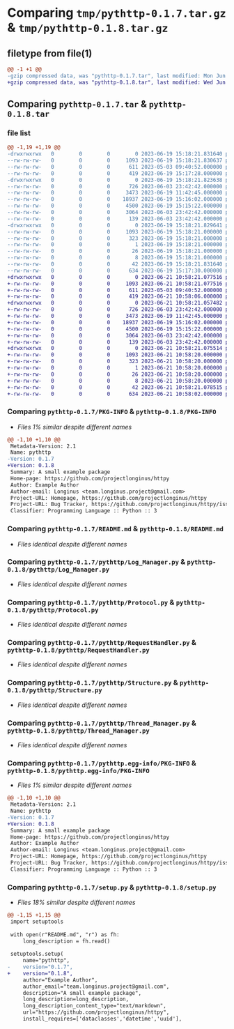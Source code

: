 # Comparing `tmp/pythttp-0.1.7.tar.gz` & `tmp/pythttp-0.1.8.tar.gz`

## filetype from file(1)

```diff
@@ -1 +1 @@
-gzip compressed data, was "pythttp-0.1.7.tar", last modified: Mon Jun 19 15:18:21 2023, max compression
+gzip compressed data, was "pythttp-0.1.8.tar", last modified: Wed Jun 21 10:58:21 2023, max compression
```

## Comparing `pythttp-0.1.7.tar` & `pythttp-0.1.8.tar`

### file list

```diff
@@ -1,19 +1,19 @@
-drwxrwxrwx   0        0        0        0 2023-06-19 15:18:21.831640 pythttp-0.1.7/
--rw-rw-rw-   0        0        0     1093 2023-06-19 15:18:21.830637 pythttp-0.1.7/PKG-INFO
--rw-rw-rw-   0        0        0      611 2023-05-03 09:40:52.000000 pythttp-0.1.7/README.md
--rw-rw-rw-   0        0        0      419 2023-06-19 15:17:28.000000 pythttp-0.1.7/pyproject.toml
-drwxrwxrwx   0        0        0        0 2023-06-19 15:18:21.823638 pythttp-0.1.7/pythttp/
--rw-rw-rw-   0        0        0      726 2023-06-03 23:42:42.000000 pythttp-0.1.7/pythttp/Log_Manager.py
--rw-rw-rw-   0        0        0     3473 2023-06-19 11:42:45.000000 pythttp-0.1.7/pythttp/Protocol.py
--rw-rw-rw-   0        0        0    18937 2023-06-19 15:16:02.000000 pythttp-0.1.7/pythttp/RequestHandler.py
--rw-rw-rw-   0        0        0     4500 2023-06-19 15:15:22.000000 pythttp-0.1.7/pythttp/Structure.py
--rw-rw-rw-   0        0        0     3064 2023-06-03 23:42:42.000000 pythttp-0.1.7/pythttp/Thread_Manager.py
--rw-rw-rw-   0        0        0      139 2023-06-03 23:42:42.000000 pythttp-0.1.7/pythttp/__init__.py
-drwxrwxrwx   0        0        0        0 2023-06-19 15:18:21.829641 pythttp-0.1.7/pythttp.egg-info/
--rw-rw-rw-   0        0        0     1093 2023-06-19 15:18:21.000000 pythttp-0.1.7/pythttp.egg-info/PKG-INFO
--rw-rw-rw-   0        0        0      323 2023-06-19 15:18:21.000000 pythttp-0.1.7/pythttp.egg-info/SOURCES.txt
--rw-rw-rw-   0        0        0        1 2023-06-19 15:18:21.000000 pythttp-0.1.7/pythttp.egg-info/dependency_links.txt
--rw-rw-rw-   0        0        0       26 2023-06-19 15:18:21.000000 pythttp-0.1.7/pythttp.egg-info/requires.txt
--rw-rw-rw-   0        0        0        8 2023-06-19 15:18:21.000000 pythttp-0.1.7/pythttp.egg-info/top_level.txt
--rw-rw-rw-   0        0        0       42 2023-06-19 15:18:21.831640 pythttp-0.1.7/setup.cfg
--rw-rw-rw-   0        0        0      634 2023-06-19 15:17:30.000000 pythttp-0.1.7/setup.py
+drwxrwxrwx   0        0        0        0 2023-06-21 10:58:21.077516 pythttp-0.1.8/
+-rw-rw-rw-   0        0        0     1093 2023-06-21 10:58:21.077516 pythttp-0.1.8/PKG-INFO
+-rw-rw-rw-   0        0        0      611 2023-05-03 09:40:52.000000 pythttp-0.1.8/README.md
+-rw-rw-rw-   0        0        0      419 2023-06-21 10:58:06.000000 pythttp-0.1.8/pyproject.toml
+drwxrwxrwx   0        0        0        0 2023-06-21 10:58:21.057482 pythttp-0.1.8/pythttp/
+-rw-rw-rw-   0        0        0      726 2023-06-03 23:42:42.000000 pythttp-0.1.8/pythttp/Log_Manager.py
+-rw-rw-rw-   0        0        0     3473 2023-06-19 11:42:45.000000 pythttp-0.1.8/pythttp/Protocol.py
+-rw-rw-rw-   0        0        0    18937 2023-06-19 15:16:02.000000 pythttp-0.1.8/pythttp/RequestHandler.py
+-rw-rw-rw-   0        0        0     4500 2023-06-19 15:15:22.000000 pythttp-0.1.8/pythttp/Structure.py
+-rw-rw-rw-   0        0        0     3064 2023-06-03 23:42:42.000000 pythttp-0.1.8/pythttp/Thread_Manager.py
+-rw-rw-rw-   0        0        0      139 2023-06-03 23:42:42.000000 pythttp-0.1.8/pythttp/__init__.py
+drwxrwxrwx   0        0        0        0 2023-06-21 10:58:21.075514 pythttp-0.1.8/pythttp.egg-info/
+-rw-rw-rw-   0        0        0     1093 2023-06-21 10:58:20.000000 pythttp-0.1.8/pythttp.egg-info/PKG-INFO
+-rw-rw-rw-   0        0        0      323 2023-06-21 10:58:20.000000 pythttp-0.1.8/pythttp.egg-info/SOURCES.txt
+-rw-rw-rw-   0        0        0        1 2023-06-21 10:58:20.000000 pythttp-0.1.8/pythttp.egg-info/dependency_links.txt
+-rw-rw-rw-   0        0        0       26 2023-06-21 10:58:20.000000 pythttp-0.1.8/pythttp.egg-info/requires.txt
+-rw-rw-rw-   0        0        0        8 2023-06-21 10:58:20.000000 pythttp-0.1.8/pythttp.egg-info/top_level.txt
+-rw-rw-rw-   0        0        0       42 2023-06-21 10:58:21.078515 pythttp-0.1.8/setup.cfg
+-rw-rw-rw-   0        0        0      634 2023-06-21 10:58:02.000000 pythttp-0.1.8/setup.py
```

### Comparing `pythttp-0.1.7/PKG-INFO` & `pythttp-0.1.8/PKG-INFO`

 * *Files 1% similar despite different names*

```diff
@@ -1,10 +1,10 @@
 Metadata-Version: 2.1
 Name: pythttp
-Version: 0.1.7
+Version: 0.1.8
 Summary: A small example package
 Home-page: https://github.com/projectlonginus/httpy
 Author: Example Author
 Author-email: Longinus <team.longinus.project@gmail.com>
 Project-URL: Homepage, https://github.com/projectlonginus/httpy
 Project-URL: Bug Tracker, https://github.com/projectlonginus/httpy/issues
 Classifier: Programming Language :: Python :: 3
```

### Comparing `pythttp-0.1.7/README.md` & `pythttp-0.1.8/README.md`

 * *Files identical despite different names*

### Comparing `pythttp-0.1.7/pythttp/Log_Manager.py` & `pythttp-0.1.8/pythttp/Log_Manager.py`

 * *Files identical despite different names*

### Comparing `pythttp-0.1.7/pythttp/Protocol.py` & `pythttp-0.1.8/pythttp/Protocol.py`

 * *Files identical despite different names*

### Comparing `pythttp-0.1.7/pythttp/RequestHandler.py` & `pythttp-0.1.8/pythttp/RequestHandler.py`

 * *Files identical despite different names*

### Comparing `pythttp-0.1.7/pythttp/Structure.py` & `pythttp-0.1.8/pythttp/Structure.py`

 * *Files identical despite different names*

### Comparing `pythttp-0.1.7/pythttp/Thread_Manager.py` & `pythttp-0.1.8/pythttp/Thread_Manager.py`

 * *Files identical despite different names*

### Comparing `pythttp-0.1.7/pythttp.egg-info/PKG-INFO` & `pythttp-0.1.8/pythttp.egg-info/PKG-INFO`

 * *Files 1% similar despite different names*

```diff
@@ -1,10 +1,10 @@
 Metadata-Version: 2.1
 Name: pythttp
-Version: 0.1.7
+Version: 0.1.8
 Summary: A small example package
 Home-page: https://github.com/projectlonginus/httpy
 Author: Example Author
 Author-email: Longinus <team.longinus.project@gmail.com>
 Project-URL: Homepage, https://github.com/projectlonginus/httpy
 Project-URL: Bug Tracker, https://github.com/projectlonginus/httpy/issues
 Classifier: Programming Language :: Python :: 3
```

### Comparing `pythttp-0.1.7/setup.py` & `pythttp-0.1.8/setup.py`

 * *Files 18% similar despite different names*

```diff
@@ -1,15 +1,15 @@
 import setuptools
 
 with open(r"README.md", "r") as fh:
     long_description = fh.read()
 
 setuptools.setup(
     name="pythttp",
-    version="0.1.7",
+    version="0.1.8",
     author="Example Author",
     author_email="team.longinus.project@gmail.com",
     description="A small example package",
     long_description=long_description,
     long_description_content_type="text/markdown",
     url="https://github.com/projectlonginus/httpy",
     install_requires=['dataclasses','datetime','uuid'],
```

